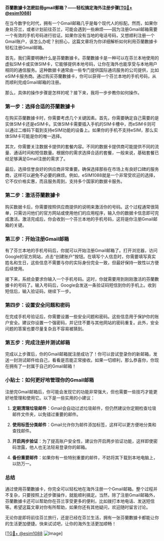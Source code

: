 **芬蘭數據卡怎麽註冊gmail郵箱？——轻松搞定海外注册步骤[[TG💪+ @esim1088](https://t.me/s/esim1088)]**

在当今数字化时代，拥有一个Gmail邮箱几乎是每个现代人的标配。然而，如果你身处芬兰，或者计划前往芬兰，可能会遇到一些麻烦——因为注册Gmail邮箱需要一个有效的手机号码进行验证。如果你没有当地的电话号码，又想顺利注册一个Gmail账户，该怎么办呢？别担心，这篇文章将为你详细解析如何利用芬蘭數據卡轻松注册Gmail邮箱。

首先，我们需要明确什么是芬蘭數據卡。芬蘭數據卡是一种可以在芬兰本地使用的虚拟SIM卡或实体SIM卡，它能够提供本地号码，让你在海外也能享受与本地用户相同的通信服务。这种数据卡通常由一些专门提供国际通讯服务的公司提供，比如eSIM卡服务商。通过购买芬蘭數據卡，你可以获得一个芬兰本地的手机号码，从而顺利完成Gmail邮箱的注册。

那么，具体的操作步骤是怎样的呢？接下来，我将一步步教你如何操作。

### 第一步：选择合适的芬蘭數據卡

在购买芬蘭數據卡时，你需要考虑几个关键因素。首先，你需要确定自己需要的是实体SIM卡还是eSIM卡。实体SIM卡需要插入手机的SIM卡槽中，而eSIM卡则可以通过二维码下载到支持eSIM功能的设备上。如果你的手机不支持eSIM，那么实体SIM卡可能是你的唯一选择。

其次，你需要关注数据卡提供的套餐内容。不同的数据卡提供商可能提供不同的流量、通话时间和短信数量。根据你的需求选择合适的套餐，一般来说，基础套餐已经足够满足Gmail注册的需求了。

最后，选择信誉良好的供应商非常重要。确保选择那些在市场上有良好口碑的服务商，这样可以避免不必要的麻烦。例如，eSIM1088就是一个非常受欢迎的选择，它不仅价格实惠，而且服务周到，支持多个国家的数据卡服务。

### 第二步：激活芬蘭數據卡

购买数据卡后，你需要按照供应商提供的说明来激活你的号码。这个过程通常很简单，只需访问他们的官方网站或使用他们的应用程序，输入你的数据卡信息即可完成激活。激活完成后，你会收到一个芬兰本地的手机号码，这将是你注册Gmail邮箱的关键。

### 第三步：开始注册Gmail邮箱

有了芬兰本地的手机号码后，你就可以开始注册Gmail邮箱了。打开浏览器，访问Google的官方网站，点击“创建账户”按钮。在填写个人信息时，你需要填写真实姓名和生日，这些信息不需要与你的实际身份完全一致，但最好保持一致性以方便后续使用。

接下来，系统会要求你输入一个手机号码。这时，你就需要用到刚刚激活的芬蘭數據卡的号码了。输入号码后，Google会发送一条验证码短信到你的手机上。收到短信后，输入验证码，继续下一步。

### 第四步：设置安全问题和密码

在完成手机号验证后，你需要设置一些安全问题和密码。这些信息用于保护你的账户安全。建议你设置一个强密码，并记住不要与其他网站的密码重复。此外，安全问题的答案也要尽量复杂且不容易被猜到。

### 第五步：完成注册并测试邮箱

完成以上步骤后，你的Gmail邮箱就注册成功了！你可以尝试登录你的新邮箱，发送一封测试邮件给自己，看看是否能正常接收。如果一切顺利，那么恭喜你，你现在拥有了一封属于自己的Gmail邮箱！

### 小贴士：如何更好地管理你的Gmail邮箱

注册完Gmail邮箱后，你可能会发现它的功能非常强大，但也需要一些技巧才能更好地管理和使用它。以下是一些实用的小建议：

1. **定期清理垃圾邮件**：Gmail会自动过滤垃圾邮件，但仍然建议你定期检查垃圾邮件文件夹，以免错过重要的邮件。
   
2. **使用标签分类邮件**：Gmail允许你为邮件添加标签，这样可以更方便地分类和查找邮件。

3. **开启两步验证**：为了提高账户安全性，建议你开启两步验证功能，这样即使密码泄露，他人也无法轻易登录你的邮箱。

4. **备份重要邮件**：如果你有一些特别重要的邮件，不妨将其下载到本地电脑上，以防万一。

### 总结

通过使用芬蘭數據卡，你完全可以轻松地在海外注册一个Gmail邮箱。整个过程并不复杂，只要按照上述步骤操作，就能顺利搞定。当然，除了注册Gmail邮箱外，芬蘭數據卡还可以帮助你在芬兰享受更多的便利，比如拨打本地电话、发送短信等。希望这篇文章对你有所帮助，如果你还有其他疑问，欢迎随时留言讨论。

无论你是即将前往芬兰旅行，还是已经在芬兰生活，拥有一张芬蘭數據卡都能让你的生活更加便捷。快来试试吧，让你的海外生活更加顺畅！

[[TG💪+ @esim1088](https://t.me/s/esim1088) ![Image](https://i.postimg.cc/4NQfJmqS/Snipaste-2025-05-13-00-14-12.png)]